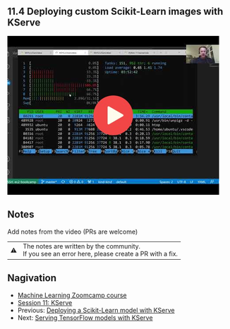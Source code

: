 
## 11.4 Deploying custom Scikit-Learn images with KServe

<a href="https://www.youtube.com/watch?v=REGNWrHZiCw&list=PL3MmuxUbc_hIhxl5Ji8t4O6lPAOpHaCLR"><img src="images/thumbnail-11-04.jpg"></a>
 




## Notes

Add notes from the video (PRs are welcome)


<table>
   <tr>
      <td>⚠️</td>
      <td>
         The notes are written by the community. <br>
         If you see an error here, please create a PR with a fix.
      </td>
   </tr>
</table>


## Nagivation

* [Machine Learning Zoomcamp course](../)
* [Session 11: KServe](./)
* Previous: [Deploying a Scikit-Learn model with KServe](03-kserve-sklearn.md)
* Next: [Serving TensorFlow models with KServe](05-tensorflow-kserve.md)